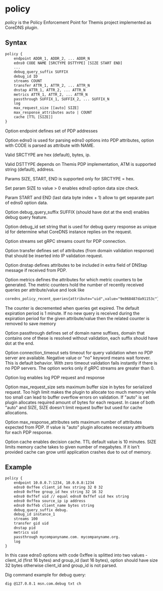 # policy

*policy* is the Policy Enforcement Point for Themis project implemented as CoreDNS plugin.

## Syntax

~~~ txt
policy {
    endpoint ADDR_1, ADDR_2, ... ADDR_N
    edns0 CODE NAME [SRCTYPE DSTTYPE] [SIZE START END]
    ...
    debug_query_suffix SUFFIX
    debug_id ID
    streams COUNT
    transfer ATTR_1, ATTR_2, ... ATTR_N
    dnstap ATTR_1, ATTR_2, ... ATTR_N
    metrics ATTR_1, ATTR_2, ... ATTR_N
    passthrough SUFFIX_1, SUFFIX_2, ... SUFFIX_N
    log
    max_request_size [[auto] SIZE]
    max_response_attributes auto | COUNT
    cache [TTL [SIZE]]
}
~~~

Option endpoint defines set of PDP addresses

Option edns0 is used for parsing edns0 options into PDP attributes, option with CODE is parsed as attribute with NAME.

Valid SRCTYPE are hex (default), bytes, ip.

Valid DSTTYPE depends on Themis PDP implementation, ATM is supported string (default), address.

Params SIZE, START, END is supported only for SRCTYPE = hex.

Set param SIZE to value > 0 enables edns0 option data size check.

Param START and END (last data byte index + 1) allow to get separate part of edns0 option data.

Option debug_query_suffix SUFFIX (should have dot at the end) enables debug query feature.

Option debug_id set string that is used for debug query response as unique id for determine what CoreDNS instance replies on the request.

Option streams set gRPC streams count for PDP connection.

Option transfer defines set of attributes (from domain validation response) that should be inserted into IP validation request.

Option dnstap defines attributes to be included in extra field of DNStap message if received from PDP.

Option metrics defines the attributes for which metric counters to be generated. The metric counters hold the number of recently received queries per attribute/value and look like
~~~ txt
coredns_policy_recent_queries{attribute="uid",value="9e868487da91153c"} 153
~~~
The counter is decremented when queries get expired. The default expiration period is 1 minute. If no new query is received during the expiration period for the given attribute/value then the related counter is removed to save memory

Option passthrough defines set of domain name suffixes, domain that contains one of these is resolved without validation, each suffix should have dot at the end.

Option connection_timeout sets timeout for query validation when no PDP server are available. Negative value or "no" keyword means wait forever. This is default behavior. With zero timeout validation fails instantly if there is no PDP servers. The option works only if gRPC streams are greater than 0.

Option log enables log PDP request and response

Option max_request_size sets maximum buffer size in bytes for serialized request. Too high limit makes the plugin to allocate too much memory while too small can lead to buffer overflow errors on validation. If "auto" is set plugin allocates required amount of bytes for each request. In case of both "auto" and SIZE, SIZE doesn't limit request buffer but used for cache allocations. 

Option max_response_attributes sets maximum number of attributes expected from PDP. If value is "auto" plugin allocates necessary attribuets for each PDP response.

Option cache enables decision cache. TTL default value is 10 minutes. SIZE limits memory cache takes to given number of megabytes. If it isn't provided cache can grow until application crashes due to out of memory.

## Example

~~~ txt
policy {
    endpoint 10.0.0.7:1234, 10.0.0.8:1234
    edns0 0xffee client_id hex string 32 0 32
    edns0 0xffee group_id hex string 32 16 32
    edns0 0xffef uid // equal edns0 0xffef uid hex string
    edns0 0xffea source_ip ip address
    edns0 0xffeb client_name bytes string
    debug_query_suffix debug.
    debug_id instance_1
    streams 100
    transfer gid uid
    dnstap pid
    metrics uid
    passthrough mycompanyname.com. mycompanyname.org.
    log
}
~~~

In this case edns0 options with code 0xffee is splitted into two values - client_id (first 16 bytes) and group_id (last 16 bytes), option should have size 32 bytes otherwise client_id and group_id is not parsed.

Dig command example for debug query:
~~~ txt
dig @127.0.0.1 msn.com.debug txt ch
~~~
